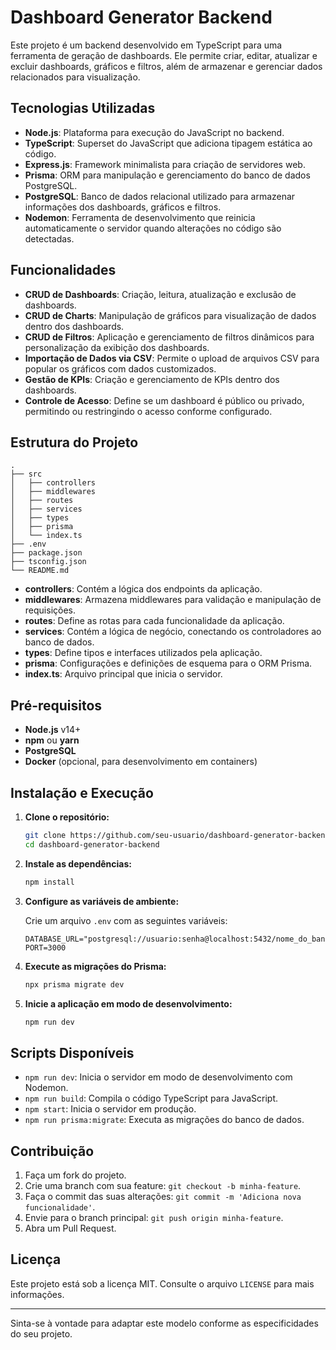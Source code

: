 # Dashboard Generator Backend

Este projeto é um backend desenvolvido em TypeScript para uma ferramenta de geração de dashboards. Ele permite criar, editar, atualizar e excluir dashboards, gráficos e filtros, além de armazenar e gerenciar dados relacionados para visualização.

## Tecnologias Utilizadas

- **Node.js**: Plataforma para execução do JavaScript no backend.
- **TypeScript**: Superset do JavaScript que adiciona tipagem estática ao código.
- **Express.js**: Framework minimalista para criação de servidores web.
- **Prisma**: ORM para manipulação e gerenciamento do banco de dados PostgreSQL.
- **PostgreSQL**: Banco de dados relacional utilizado para armazenar informações dos dashboards, gráficos e filtros.
- **Nodemon**: Ferramenta de desenvolvimento que reinicia automaticamente o servidor quando alterações no código são detectadas.

## Funcionalidades

- **CRUD de Dashboards**: Criação, leitura, atualização e exclusão de dashboards.
- **CRUD de Charts**: Manipulação de gráficos para visualização de dados dentro dos dashboards.
- **CRUD de Filtros**: Aplicação e gerenciamento de filtros dinâmicos para personalização da exibição dos dashboards.
- **Importação de Dados via CSV**: Permite o upload de arquivos CSV para popular os gráficos com dados customizados.
- **Gestão de KPIs**: Criação e gerenciamento de KPIs dentro dos dashboards.
- **Controle de Acesso**: Define se um dashboard é público ou privado, permitindo ou restringindo o acesso conforme configurado.

## Estrutura do Projeto

```
.
├── src
│   ├── controllers
│   ├── middlewares
│   ├── routes
│   ├── services
│   ├── types
│   ├── prisma
│   └── index.ts
├── .env
├── package.json
├── tsconfig.json
└── README.md
```

- **controllers**: Contém a lógica dos endpoints da aplicação.
- **middlewares**: Armazena middlewares para validação e manipulação de requisições.
- **routes**: Define as rotas para cada funcionalidade da aplicação.
- **services**: Contém a lógica de negócio, conectando os controladores ao banco de dados.
- **types**: Define tipos e interfaces utilizados pela aplicação.
- **prisma**: Configurações e definições de esquema para o ORM Prisma.
- **index.ts**: Arquivo principal que inicia o servidor.

## Pré-requisitos

- **Node.js** v14+
- **npm** ou **yarn**
- **PostgreSQL**
- **Docker** (opcional, para desenvolvimento em containers)

## Instalação e Execução

1. **Clone o repositório:**

   ```bash
   git clone https://github.com/seu-usuario/dashboard-generator-backend.git
   cd dashboard-generator-backend
   ```

2. **Instale as dependências:**

   ```bash
   npm install
   ```

3. **Configure as variáveis de ambiente:**

   Crie um arquivo `.env` com as seguintes variáveis:

   ```env
   DATABASE_URL="postgresql://usuario:senha@localhost:5432/nome_do_banco"
   PORT=3000
   ```

4. **Execute as migrações do Prisma:**

   ```bash
   npx prisma migrate dev
   ```

5. **Inicie a aplicação em modo de desenvolvimento:**

   ```bash
   npm run dev
   ```

## Scripts Disponíveis

- `npm run dev`: Inicia o servidor em modo de desenvolvimento com Nodemon.
- `npm run build`: Compila o código TypeScript para JavaScript.
- `npm start`: Inicia o servidor em produção.
- `npm run prisma:migrate`: Executa as migrações do banco de dados.

## Contribuição

1. Faça um fork do projeto.
2. Crie uma branch com sua feature: `git checkout -b minha-feature`.
3. Faça o commit das suas alterações: `git commit -m 'Adiciona nova funcionalidade'`.
4. Envie para o branch principal: `git push origin minha-feature`.
5. Abra um Pull Request.

## Licença

Este projeto está sob a licença MIT. Consulte o arquivo `LICENSE` para mais informações.

---

Sinta-se à vontade para adaptar este modelo conforme as especificidades do seu projeto.
